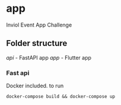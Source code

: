 # app

Inviol Event App Challenge

## Folder structure
$api$ - FastAPI app
$app$ - Flutter app


### Fast api
Docker included.
to run
```
docker-compose build && docker-compose up
```